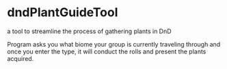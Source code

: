 # dndPlantGuideTool
a tool to streamline the process of gathering plants in DnD

Program asks you what biome your group is currently traveling through and once you enter the type, it will conduct the rolls and present the plants acquired.

